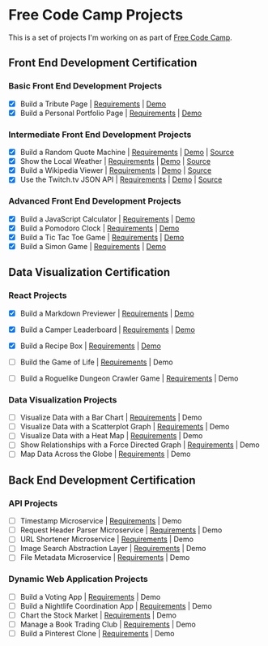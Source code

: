 # Free Code Camp Projects

This is a set of projects I'm working on as part of [Free Code Camp](http://www.freecodecamp.com).

## Front End Development Certification

### Basic Front End Development Projects

- [x] Build a Tribute Page | [Requirements](http://www.freecodecamp.com/challenges/build-a-tribute-page) | [Demo](http://codepen.io/martalist/full/KVjNaq/)
- [x] Build a Personal Portfolio Page | [Requirements](http://www.freecodecamp.com/challenges/build-a-personal-portfolio-webpage) | [Demo](http://martalist.github.io/fcc/)

### Intermediate Front End Development Projects

- [x] Build a Random Quote Machine | [Requirements](http://www.freecodecamp.com/challenges/build-a-random-quote-machine) | [Demo](http://martalist.github.io/fcc/random-quotes/) | [Source](https://github.com/martalist/fcc/tree/gh-pages/random-quotes)
- [x] Show the Local Weather | [Requirements](http://www.freecodecamp.com/challenges/show-the-local-weather) | [Demo](http://martalist.github.io/fcc/weather/) | [Source](https://github.com/martalist/fcc/tree/gh-pages/weather)
- [x] Build a Wikipedia Viewer | [Requirements](http://www.freecodecamp.com/challenges/build-a-wikipedia-viewer) | [Demo](http://martalist.github.io/fcc/wikioogle/) | [Source](https://github.com/martalist/fcc/tree/gh-pages/wikioole)
- [x] Use the Twitch.tv JSON API | [Requirements](http://www.freecodecamp.com/challenges/use-the-twitchtv-json-api) | [Demo](http://martalist.github.io/fcc/twitch/) | [Source](https://github.com/martalist/fcc/tree/gh-pages/twitch)

### Advanced Front End Development Projects

  - [x] Build a JavaScript Calculator | [Requirements](http://www.freecodecamp.com/challenges/build-a-javascript-calculator) | [Demo](http://martalist.github.io/fcc/calculator/)
  - [x] Build a Pomodoro Clock | [Requirements](http://www.freecodecamp.com/challenges/build-a-pomodoro-clock) | [Demo](http://martalist.github.io/fcc/pomodoro/)
  - [x] Build a Tic Tac Toe Game | [Requirements](http://www.freecodecamp.com/challenges/build-a-tic-tac-toe-game) | [Demo](http://martalist.github.io/fcc/tic-tac-toe)
  - [x] Build a Simon Game | [Requirements](http://www.freecodecamp.com/challenges/build-a-simon-game) | [Demo](http://martalist.github.io/fcc/simon-game)

## Data Visualization Certification

### React Projects
- [x] Build a Markdown Previewer | [Requirements](https://www.freecodecamp.com/challenges/build-a-markdown-previewer) | [Demo](http://martalist.github.io/fcc/markdown)
- [x] Build a Camper Leaderboard | [Requirements](https://www.freecodecamp.com/challenges/build-a-camper-leaderboard) | [Demo](http://martalist.github.io/fcc/campers)
- [x] Build a Recipe Box | [Requirements](https://www.freecodecamp.com/challenges/build-a-recipe-box) | [Demo](http://martalist.github.io/fcc/recipe-box)
- [ ] Build the Game of Life | [Requirements](https://www.freecodecamp.com/challenges/build-the-game-of-life) | Demo
- [ ] Build a Roguelike Dungeon Crawler Game | [Requirements](https://www.freecodecamp.com/challenges/build-a-roguelike-dungeon-crawler-game) | Demo


### Data Visualization Projects

  - [ ] Visualize Data with a Bar Chart | [Requirements](http://www.freecodecamp.com/challenges/visualize-data-with-a-bar-chart) | Demo
  - [ ] Visualize Data with a Scatterplot Graph | [Requirements](http://www.freecodecamp.com/challenges/visualize-data-with-a-scatterplot-graph) | Demo
  - [ ] Visualize Data with a Heat Map | [Requirements](http://www.freecodecamp.com/challenges/visualize-data-with-a-heat-map) | Demo
  - [ ] Show Relationships with a Force Directed Graph | [Requirements](http://www.freecodecamp.com/challenges/show-relationships-with-a-force-directed-graph) | Demo
  - [ ] Map Data Across the Globe | [Requirements](http://www.freecodecamp.com/challenges/map-data-across-the-globe) | Demo

## Back End Development Certification

### API Projects

  - [ ] Timestamp Microservice | [Requirements](http://www.freecodecamp.com/challenges/timestamp-microservice) | Demo
  - [ ] Request Header Parser Microservice | [Requirements](http://www.freecodecamp.com/challenges/timestamp-microservice) | Demo
  - [ ] URL Shortener Microservice | [Requirements](http://www.freecodecamp.com/challenges/url-shortener-microservice) | Demo
  - [ ] Image Search Abstraction Layer | [Requirements](http://www.freecodecamp.com/challenges/image-search-abstraction-layer) | Demo
  - [ ] File Metadata Microservice | [Requirements](http://www.freecodecamp.com/challenges/file-metadata-microservice) | Demo

### Dynamic Web Application Projects

  - [ ] Build a Voting App | [Requirements](http://www.freecodecamp.com/challenges/build-a-voting-app) | Demo
  - [ ] Build a Nightlife Coordination App | [Requirements](http://www.freecodecamp.com/challenges/build-a-nightlife-coordination-app) | Demo
  - [ ] Chart the Stock Market | [Requirements](http://www.freecodecamp.com/challenges/chart-the-stock-market) | Demo
  - [ ] Manage a Book Trading Club | [Requirements](http://www.freecodecamp.com/challenges/manage-a-book-trading-club) | Demo
  - [ ] Build a Pinterest Clone | [Requirements](http://www.freecodecamp.com/challenges/build-a-pinterest-clone) | Demo
